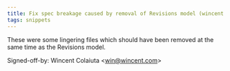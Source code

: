 ```yaml
---
title: Fix spec breakage caused by removal of Revisions model (wincent.com, 1f9a20f)
tags: snippets
---
```


These were some lingering files which should have been removed at the same time as the Revisions model.

Signed-off-by: Wincent Colaiuta &lt;win@wincent.com&gt;
